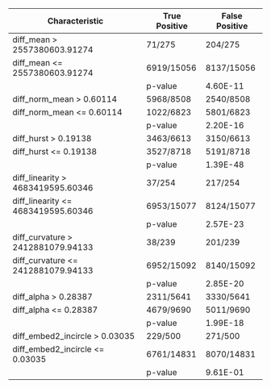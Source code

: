 | Characteristic                     | True Positive | False Positive |
|------------------------------------|---------------|----------------|
| diff_mean > 2557380603.91274       | 71/275        | 204/275        |
| diff_mean <= 2557380603.91274      | 6919/15056    | 8137/15056     |
|                                    | p-value       | 4.60E-11       |
| diff_norm_mean > 0.60114           | 5968/8508     | 2540/8508      |
| diff_norm_mean <= 0.60114          | 1022/6823     | 5801/6823      |
|                                    | p-value       | 2.20E-16       |
| diff_hurst > 0.19138               | 3463/6613     | 3150/6613      |
| diff_hurst <= 0.19138              | 3527/8718     | 5191/8718      |
|                                    | p-value       | 1.39E-48       |
| diff_linearity > 4683419595.60346  | 37/254        | 217/254        |
| diff_linearity <= 4683419595.60346 | 6953/15077    | 8124/15077     |
|                                    | p-value       | 2.57E-23       |
| diff_curvature > 2412881079.94133  | 38/239        | 201/239        |
| diff_curvature <= 2412881079.94133 | 6952/15092    | 8140/15092     |
|                                    | p-value       | 2.85E-20       |
| diff_alpha > 0.28387               | 2311/5641     | 3330/5641      |
| diff_alpha <= 0.28387              | 4679/9690     | 5011/9690      |
|                                    | p-value       | 1.99E-18       |
| diff_embed2_incircle > 0.03035     | 229/500       | 271/500        |
| diff_embed2_incircle <= 0.03035    | 6761/14831    | 8070/14831     |
|                                    | p-value       | 9.61E-01       |
